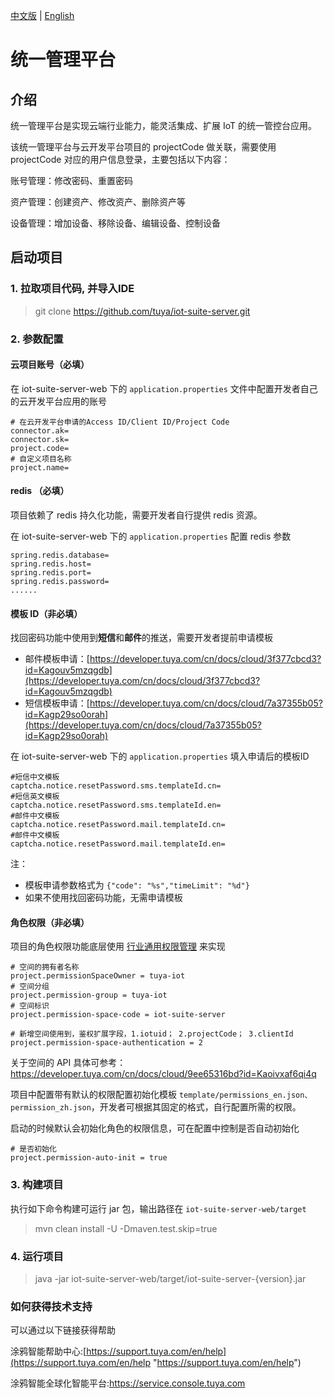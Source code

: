 
[中文版](README_zh.md) | [English](README.md)  


# 统一管理平台
## 介绍
统一管理平台是实现云端行业能力，能灵活集成、扩展 IoT 的统一管控台应用。

该统一管理平台与云开发平台项目的 projectCode 做关联，需要使用 projectCode 对应的用户信息登录，主要包括以下内容：

账号管理：修改密码、重置密码

资产管理：创建资产、修改资产、删除资产等

设备管理：增加设备、移除设备、编辑设备、控制设备
## 启动项目
### 1. 拉取项目代码, 并导入IDE
   > git clone https://github.com/tuya/iot-suite-server.git
### 2. 参数配置
   #### 云项目账号（必填）
   在 iot-suite-server-web 下的 `application.properties` 文件中配置开发者自己的云开发平台应用的账号
   ```properties
   # 在云开发平台申请的Access ID/Client ID/Project Code
   connector.ak=
   connector.sk=
   project.code=
   # 自定义项目名称
   project.name=
   ```
   #### redis （必填）
   项目依赖了 redis 持久化功能，需要开发者自行提供 redis 资源。
   
   在 iot-suite-server-web 下的 `application.properties` 配置 redis 参数
   ```properties
   spring.redis.database=
   spring.redis.host=
   spring.redis.port=
   spring.redis.password=
   ......
   ```

   #### 模板 ID（非必填）
   找回密码功能中使用到<b>短信</b>和<b>邮件</b>的推送，需要开发者提前申请模板
   * 邮件模板申请：[https://developer.tuya.com/cn/docs/cloud/3f377cbcd3?id=Kagouv5mzqgdb](https://developer.tuya.com/cn/docs/cloud/3f377cbcd3?id=Kagouv5mzqgdb)
   * 短信模板申请：[https://developer.tuya.com/cn/docs/cloud/7a37355b05?id=Kagp29so0orah](https://developer.tuya.com/cn/docs/cloud/7a37355b05?id=Kagp29so0orah)

   在 iot-suite-server-web 下的 `application.properties` 填入申请后的模板ID
   ```properties
#短信中文模板
captcha.notice.resetPassword.sms.templateId.cn=
#短信英文模板
captcha.notice.resetPassword.sms.templateId.en=
#邮件中文模板
captcha.notice.resetPassword.mail.templateId.cn=
#邮件中文模板
captcha.notice.resetPassword.mail.templateId.en=
   ```
注：
* 模板申请参数格式为 `{"code": "%s","timeLimit": "%d"}`
* 如果不使用找回密码功能，无需申请模板

#### 角色权限（非必填）
项目的角色权限功能底层使用 [行业通用权限管理](https://developer.tuya.com/cn/docs/cloud/74307a3c31?id=Kaoix8k0ymzq0) 来实现

```properties
# 空间的拥有者名称
project.permissionSpaceOwner = tuya-iot
# 空间分组
project.permission-group = tuya-iot
# 空间标识
project.permission-space-code = iot-suite-server

# 新增空间使用到，鉴权扩展字段，1.iotuid； 2.projectCode； 3.clientId
project.permission-space-authentication = 2
```
关于空间的 API 具体可参考：https://developer.tuya.com/cn/docs/cloud/9ee65316bd?id=Kaoivxaf6qi4q

项目中配置带有默认的权限配置初始化模板 `template/permissions_en.json、permission_zh.json`，开发者可根据其固定的格式，自行配置所需的权限。

启动的时候默认会初始化角色的权限信息，可在配置中控制是否自动初始化
```properties
# 是否初始化
project.permission-auto-init = true
```

    

   
### 3. 构建项目
   执行如下命令构建可运行 jar 包，输出路径在 `iot-suite-server-web/target`
   > mvn clean install -U -Dmaven.test.skip=true

### 4. 运行项目
   
   > java -jar iot-suite-server-web/target/iot-suite-server-{version}.jar

### 如何获得技术支持

可以通过以下链接获得帮助

涂鸦智能帮助中心:[https://support.tuya.com/en/help](https://support.tuya.com/en/help "https://support.tuya.com/en/help")

涂鸦智能全球化智能平台:[https://service.console.tuya.com ](https://service.console.tuya.com  "https://service.console.tuya.com ")

